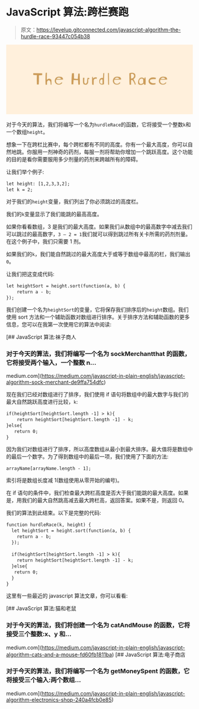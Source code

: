 # JavaScript 算法:跨栏赛跑

> 原文：<https://levelup.gitconnected.com/javascript-algorithm-the-hurdle-race-93447c054b38>

![](img/87dda13c4760b7f6ea2dee88d5f304bc.png)

对于今天的算法，我们将编写一个名为`hurdleRace`的函数，它将接受一个整数`k`和一个数组`height`。

想象一下在跨栏比赛中，每个跨栏都有不同的高度。你有一个最大高度，你可以自然地跳。你服用一剂神奇的药剂，每服一剂将帮助你增加一个跳跃高度。这个功能的目的是看你需要服用多少剂量的药剂来跨越所有的障碍。

让我们举个例子:

```
let height: [1,2,3,3,2];
let k = 2;
```

对于我们的`height`变量，我们列出了你必须跳过的高度栏。

我们的`k`变量显示了我们能跳的最高高度。

如果你看看数组，3 是我们的最大高度。如果我们从数组中的最高数字中减去我们可以跳过的最高数字，`3 — 2 = 1`我们就可以得到跳过所有关卡所需的药剂剂量。在这个例子中，我们只需要 1 剂。

如果我们的`k`，我们能自然跳过的最大高度大于或等于数组中最高的栏，我们输出`0`。

让我们把这变成代码:

```
let heightSort = height.sort(function(a, b) {
    return a - b;
});
```

我们创建一个名为`heightSort`的变量，它将保存我们排序后的`height`数组。我们使用 sort 方法和一个辅助函数对数组进行排序。关于排序方法和辅助函数的更多信息，您可以在我第一次使用它的算法中阅读:

[](https://medium.com/javascript-in-plain-english/javascript-algorithm-sock-merchant-de9ffa754dfc) [## JavaScript 算法:袜子商人

### 对于今天的算法，我们将编写一个名为 sockMerchantthat 的函数，它将接受两个输入，一个整数 n…

medium.com](https://medium.com/javascript-in-plain-english/javascript-algorithm-sock-merchant-de9ffa754dfc) 

现在我们已经对数组进行了排序，我们使用 if 语句将数组中的最大数字与我们的最大自然跳跃高度进行比较，`k`:

```
if(heightSort[heightSort.length -1] > k){
    return heightSort[heightSort.length -1] - k;
}else{
   return 0; 
}
```

因为我们对数组进行了排序，所以高度数组从最小到最大排序。最大值将是数组中的最后一个数字。为了得到数组中的最后一项，我们使用了下面的方法:

```
arrayName[arrayName.length - 1];
```

索引将是数组长度减 1(数组使用从零开始的编号)。

在 if 语句的条件中，我们检查最大跨栏高度是否大于我们能跳的最大高度。如果是，用我们的最大自然跳高减去最大跨栏高，返回答案。如果不是，则返回 0。

我们的算法到此结束。以下是完整的代码:

```
function hurdleRace(k, height) {
  let heightSort = height.sort(function(a, b) {
    return a - b;
  });

  if(heightSort[heightSort.length -1] > k){
    return heightSort[heightSort.length -1] - k;
  }else{
   return 0; 
  }
}
```

这里有一些最近的 javascript 算法文章，你可以看看:

[](https://medium.com/javascript-in-plain-english/javascript-algorithm-cats-and-a-mouse-fd60fb1811ba) [## JavaScript 算法:猫和老鼠

### 对于今天的算法，我们将创建一个名为 catAndMouse 的函数，它将接受三个整数:x、y 和…

medium.com](https://medium.com/javascript-in-plain-english/javascript-algorithm-cats-and-a-mouse-fd60fb1811ba) [](https://medium.com/javascript-in-plain-english/javascript-algorithm-electronics-shop-240a4fcb0e85) [## JavaScript 算法:电子商店

### 对于今天的算法，我们将编写一个名为 getMoneySpent 的函数，它将接受三个输入:两个数组…

medium.com](https://medium.com/javascript-in-plain-english/javascript-algorithm-electronics-shop-240a4fcb0e85)